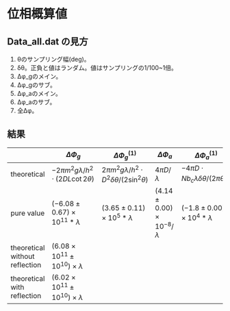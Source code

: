 # 位相概算値

## Data_all.dat の見方

1. θのサンプリング幅(deg)。
2. δθ。正負と値はランダム。値はサンプリングの1/100~1倍。
3. Δφ_gのメイン。
4. Δφ_gのサブ。
5. Δφ_aのメイン。
6. Δφ_aのサブ。
7. 全Δφ。

## 結果

| | $\Delta\Phi_g$ | $\Delta\Phi_g^{(1)}$ | $\Delta\Phi_a$ | $\Delta\Phi_a^{(1)}$ |
| -- | -- | -- | -- | -- |
| theoretical | $-2\pi m^2g\lambda/h^2\cdot(2DL\cot2\theta)$ | $2\pi m^2g\lambda/h^2 \cdot D^2\delta\theta/(2\sin^2\theta)$ | $4\pi D/\lambda$ | $-4\pi D\cdot Nb_c\lambda\delta\theta/(2\pi\theta^2)$ |
| pure value | $(-6.08\pm0.67)\times10^{11} * \lambda$ | $(3.65\pm0.11)\times10^5 * \lambda$ | $(4.14\pm0.00)\times10^{-8} / \lambda$ | $(-1.8\pm0.00)\times10^4 * \lambda$ |
| theoretical without reflection | $(6.08\times10^{11}\pm10^{10})\times\lambda$ |
| theoretical with reflection | $(6.02\times10^{11}\pm10^{10})\times\lambda$ |
